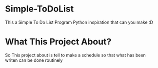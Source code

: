 # Simple-ToDoList
This a Simple To Do List Program Python inspiration that can you make :D

# What This Project About?
So This project about is tell to make a schedule so that what has been writen can be 
done routinely
